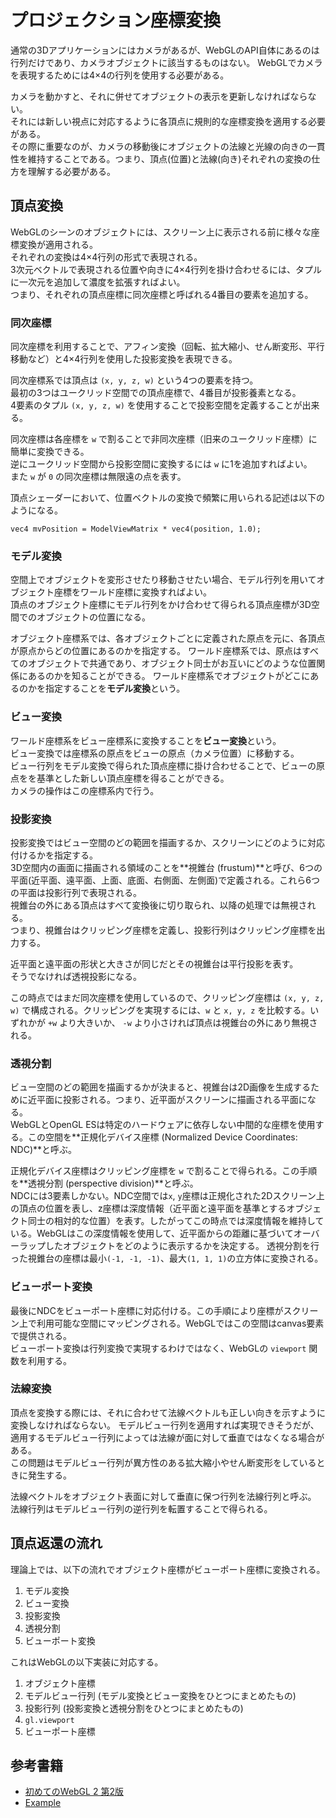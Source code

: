 # プロジェクション座標変換

通常の3Dアプリケーションにはカメラがあるが、WebGLのAPI自体にあるのは行列だけであり、カメラオブジェクトに該当するものはない。 
WebGLでカメラを表現するためには4×4の行列を使用する必要がある。  

カメラを動かすと、それに併せてオブジェクトの表示を更新しなければならない。  
それには新しい視点に対応するように各頂点に規則的な座標変換を適用する必要がある。  
その際に重要なのが、カメラの移動後にオブジェクトの法線と光線の向きの一貫性を維持することである。つまり、頂点(位置)と法線(向き)それぞれの変換の仕方を理解する必要がある。

## 頂点変換

WebGLのシーンのオブジェクトには、スクリーン上に表示される前に様々な座標変換が適用される。  
それぞれの変換は4×4行列の形式で表現される。  
3次元ベクトルで表現される位置や向きに4×4行列を掛け合わせるには、タプルに一次元を追加して濃度を拡張すればよい。  
つまり、それぞれの頂点座標に同次座標と呼ばれる4番目の要素を追加する。

### 同次座標

同次座標を利用することで、アフィン変換（回転、拡大縮小、せん断変形、平行移動など）と4×4行列を使用した投影変換を表現できる。

同次座標系では頂点は `(x, y, z, w)` という4つの要素を持つ。  
最初の3つはユークリッド空間での頂点座標で、4番目が投影養素となる。  
4要素のタプル `(x, y, z, w)` を使用することで投影空間を定義することが出来る。

同次座標は各座標を `w` で割ることで非同次座標（旧来のユークリッド座標）に簡単に変換できる。  
逆にユークリッド空間から投影空間に変換するには `w` に1を追加すればよい。  
また `w` が `0` の同次座標は無限遠の点を表す。

頂点シェーダーにおいて、位置ベクトルの変換で頻繁に用いられる記述は以下のようになる。

```
vec4 mvPosition = ModelViewMatrix * vec4(position, 1.0);
```

### モデル変換

空間上でオブジェクトを変形させたり移動させたい場合、モデル行列を用いてオブジェクト座標をワールド座標に変換すればよい。  
頂点のオブジェクト座標にモデル行列をかけ合わせて得られる頂点座標が3D空間でのオブジェクトの位置になる。  

オブジェクト座標系では、各オブジェクトごとに定義された原点を元に、各頂点が原点からどの位置にあるのかを指定する。
ワールド座標系では、原点はすべてのオブジェクトで共通であり、オブジェクト同士がお互いにどのような位置関係にあるのかを知ることができる。
ワールド座標系でオブジェクトがどこにあるのかを指定することを**モデル変換**という。

### ビュー変換

ワールド座標系をビュー座標系に変換することを**ビュー変換**という。  
ビュー変換では座標系の原点をビューの原点（カメラ位置）に移動する。  
ビュー行列をモデル変換で得られた頂点座標に掛け合わせることで、ビューの原点をを基準とした新しい頂点座標を得ることができる。  
カメラの操作はこの座標系内で行う。

### 投影変換

投影変換ではビュー空間のどの範囲を描画するか、スクリーンにどのように対応付けるかを指定する。  
3D空間内の画面に描画される領域のことを**視錐台 (frustum)**と呼び、6つの平面(近平面、遠平面、上面、底面、右側面、左側面)で定義される。これら6つの平面は投影行列で表現される。  
視錐台の外にある頂点はすべて変換後に切り取られ、以降の処理では無視される。  
つまり、視錐台はクリッピング座標を定義し、投影行列はクリッピング座標を出力する。

近平面と遠平面の形状と大きさが同じだとその視錐台は平行投影を表す。  
そうでなければ透視投影になる。

この時点ではまだ同次座標を使用しているので、クリッピング座標は `(x, y, z, w)` で構成される。クリッピングを実現するには、`w` と `x, y, z` を比較する。いずれかが `+w` より大きいか、 `-w` より小さければ頂点は視錐台の外にあり無視される。

### 透視分割

ビュー空間のどの範囲を描画するかが決まると、視錐台は2D画像を生成するために近平面に投影される。つまり、近平面がスクリーンに描画される平面になる。  
WebGLとOpenGL ESは特定のハードウェアに依存しない中間的な座標を使用する。この空間を**正規化デバイス座標 (Normalized Device Coordinates: NDC)**と呼ぶ。

正規化デバイス座標はクリッピング座標を `w` で割ることで得られる。この手順を**透視分割 (perspective division)**と呼ぶ。  
NDCには3要素しかない。NDC空間では`x`, `y`座標は正規化された2Dスクリーン上の頂点の位置を表し、z座標は深度情報（近平面と遠平面を基準とするオブジェクト同士の相対的な位置）を表す。したがってこの時点では深度情報を維持している。WebGLはこの深度情報を使用して、近平面からの距離に基づいてオーバーラップしたオブジェクトをどのように表示するかを決定する。
透視分割を行った視錐台の座標は最小`(-1, -1, -1)`、最大`(1, 1, 1)`の立方体に変換される。

### ビューポート変換

最後にNDCをビューポート座標に対応付ける。この手順により座標がスクリーン上で利用可能な空間にマッピングされる。WebGLではこの空間はcanvas要素で提供される。  
ビューポート変換は行列変換で実現するわけではなく、WebGLの `viewport` 関数を利用する。

### 法線変換

頂点を変換する際には、それに合わせて法線ベクトルも正しい向きを示すように変換しなければならない。
モデルビュー行列を適用すれば実現できそうだが、適用するモデルビュー行列によっては法線が面に対して垂直ではなくなる場合がある。  
この問題はモデルビュー行列が異方性のある拡大縮小やせん断変形をしているときに発生する。  

法線ベクトルをオブジェクト表面に対して垂直に保つ行列を法線行列と呼ぶ。  
法線行列はモデルビュー行列の逆行列を転置することで得られる。

## 頂点返還の流れ

理論上では、以下の流れでオブジェクト座標がビューポート座標に変換される。

1. モデル変換
2. ビュー変換
3. 投影変換
4. 透視分割
5. ビューポート変換

これはWebGLの以下実装に対応する。

1. オブジェクト座標
2. モデルビュー行列 (モデル変換とビュー変換をひとつにまとめたもの)
3. 投影行列 (投影変換と透視分割をひとつにまとめたもの)
4. `gl.viewport`
5. ビューポート座標


## 参考書籍

- [初めてのWebGL 2 第2版](https://www.oreilly.co.jp/books/9784873119373/)
- [Example](https://github.com/PacktPublishing/Real-Time-3D-Graphics-with-WebGL-2)
